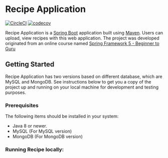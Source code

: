 # Recipe Application

[![CircleCI](https://circleci.com/gh/springframeworkguru/spring5-recipe-app.svg?style=svg)](https://circleci.com/gh/springframeworkguru/spring5-recipe-app) [![codecov](https://codecov.io/gh/zhenquanma/spring5-recipe-app/branch/master/graph/badge.svg)](https://codecov.io/gh/zhenquanma/spring5-recipe-app)


Recipe Application is a [Spring Boot](https://spring.io/guides/gs/spring-boot) application built using [Maven](https://spring.io/guides/gs/maven/). Users can upload, view recipes with this web application. The project was developed originated from an online course named [Spring Framework 5 - Beginner to Guru](https://go.springframework.guru/spring-framework-5-online-course)

## Getting Started
Recipe Application has two versions based on different database, which are MySQL and MongoDB.
See instructions below to get you a copy of the project up and running on your local machine for development and testing purposes.

### Prerequisites
The following items should be installed in your system:
* Java 8 or newer.
* MySQL (For MySQL version)
* MongoDB (For MongoDB version)

### Running Recipe locally:

